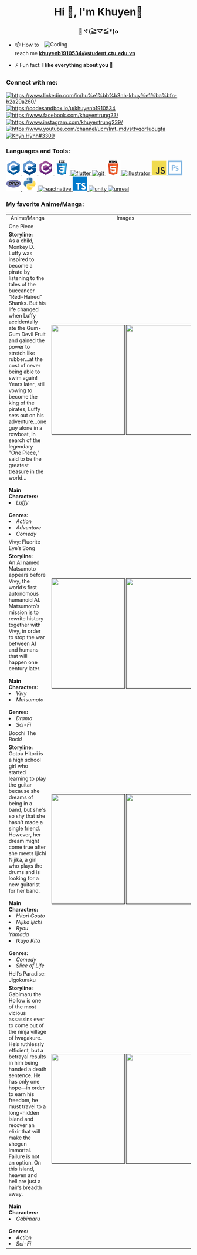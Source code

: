 <h1 align="center">Hi 👋, I'm Khuyen🦉</h1>
<h3 align="center">🎸ヾ(≧▽≦*)o</h3>
<img align="right" alt="Coding" width="400" src="https://i.ebayimg.com/images/g/LyMAAOSwf4RjJ~gG/s-l1600.jpg">

- 📫 How to reach me **khuyenb1910534@student.ctu.edu.vn**

- ⚡ Fun fact: **I like everything about you 🫵**

<h3 align="left">Connect with me:</h3>
<p align="left">
<a href="https://linkedin.com/in/https://www.linkedin.com/in/hu%e1%bb%b3nh-khuy%e1%ba%bfn-b2a29a260/" target="blank"><img align="center" src="https://raw.githubusercontent.com/rahuldkjain/github-profile-readme-generator/master/src/images/icons/Social/linked-in-alt.svg" alt="https://www.linkedin.com/in/hu%e1%bb%b3nh-khuy%e1%ba%bfn-b2a29a260/" height="30" width="40" /></a>
<a href="https://codesandbox.com/https://codesandbox.io/u/khuyenb1910534" target="blank"><img align="center" src="https://raw.githubusercontent.com/rahuldkjain/github-profile-readme-generator/master/src/images/icons/Social/codesandbox.svg" alt="https://codesandbox.io/u/khuyenb1910534" height="30" width="40" /></a>
<a href="https://fb.com/https://www.facebook.com/khuyentrung23/" target="blank"><img align="center" src="https://raw.githubusercontent.com/rahuldkjain/github-profile-readme-generator/master/src/images/icons/Social/facebook.svg" alt="https://www.facebook.com/khuyentrung23/" height="30" width="40" /></a>
<a href="https://instagram.com/https://www.instagram.com/khuyentrung239/" target="blank"><img align="center" src="https://raw.githubusercontent.com/rahuldkjain/github-profile-readme-generator/master/src/images/icons/Social/instagram.svg" alt="https://www.instagram.com/khuyentrung239/" height="30" width="40" /></a>
<a href="https://www.youtube.com/c/https://www.youtube.com/channel/ucm1mt_mdvsttvqor1uougfa" target="blank"><img align="center" src="https://raw.githubusercontent.com/rahuldkjain/github-profile-readme-generator/master/src/images/icons/Social/youtube.svg" alt="https://www.youtube.com/channel/ucm1mt_mdvsttvqor1uougfa" height="30" width="40" /></a>
<a href="https://discord.gg/Khýn Hỳnh#3309" target="blank"><img align="center" src="https://raw.githubusercontent.com/rahuldkjain/github-profile-readme-generator/master/src/images/icons/Social/discord.svg" alt="Khýn Hỳnh#3309" height="30" width="40" /></a>
</p>

<h3 align="left">Languages and Tools:</h3>
<p align="left"> <a href="https://www.cprogramming.com/" target="_blank" rel="noreferrer"> <img src="https://raw.githubusercontent.com/devicons/devicon/master/icons/c/c-original.svg" alt="c" width="40" height="40"/> </a> <a href="https://www.w3schools.com/cpp/" target="_blank" rel="noreferrer"> <img src="https://raw.githubusercontent.com/devicons/devicon/master/icons/cplusplus/cplusplus-original.svg" alt="cplusplus" width="40" height="40"/> </a> <a href="https://www.w3schools.com/cs/" target="_blank" rel="noreferrer"> <img src="https://raw.githubusercontent.com/devicons/devicon/master/icons/csharp/csharp-original.svg" alt="csharp" width="40" height="40"/> </a> <a href="https://www.w3schools.com/css/" target="_blank" rel="noreferrer"> <img src="https://raw.githubusercontent.com/devicons/devicon/master/icons/css3/css3-original-wordmark.svg" alt="css3" width="40" height="40"/> </a> <a href="https://flutter.dev" target="_blank" rel="noreferrer"> <img src="https://www.vectorlogo.zone/logos/flutterio/flutterio-icon.svg" alt="flutter" width="40" height="40"/> </a> <a href="https://git-scm.com/" target="_blank" rel="noreferrer"> <img src="https://www.vectorlogo.zone/logos/git-scm/git-scm-icon.svg" alt="git" width="40" height="40"/> </a> <a href="https://www.w3.org/html/" target="_blank" rel="noreferrer"> <img src="https://raw.githubusercontent.com/devicons/devicon/master/icons/html5/html5-original-wordmark.svg" alt="html5" width="40" height="40"/> </a> <a href="https://www.adobe.com/in/products/illustrator.html" target="_blank" rel="noreferrer"> <img src="https://www.vectorlogo.zone/logos/adobe_illustrator/adobe_illustrator-icon.svg" alt="illustrator" width="40" height="40"/> </a> <a href="https://developer.mozilla.org/en-US/docs/Web/JavaScript" target="_blank" rel="noreferrer"> <img src="https://raw.githubusercontent.com/devicons/devicon/master/icons/javascript/javascript-original.svg" alt="javascript" width="40" height="40"/> </a> <a href="https://www.photoshop.com/en" target="_blank" rel="noreferrer"> <img src="https://raw.githubusercontent.com/devicons/devicon/master/icons/photoshop/photoshop-line.svg" alt="photoshop" width="40" height="40"/> </a> <a href="https://www.php.net" target="_blank" rel="noreferrer"> <img src="https://raw.githubusercontent.com/devicons/devicon/master/icons/php/php-original.svg" alt="php" width="40" height="40"/> </a> <a href="https://www.python.org" target="_blank" rel="noreferrer"> <img src="https://raw.githubusercontent.com/devicons/devicon/master/icons/python/python-original.svg" alt="python" width="40" height="40"/> </a> <a href="https://reactnative.dev/" target="_blank" rel="noreferrer"> <img src="https://reactnative.dev/img/header_logo.svg" alt="reactnative" width="40" height="40"/> </a> <a href="https://www.typescriptlang.org/" target="_blank" rel="noreferrer"> <img src="https://raw.githubusercontent.com/devicons/devicon/master/icons/typescript/typescript-original.svg" alt="typescript" width="40" height="40"/> </a> <a href="https://unity.com/" target="_blank" rel="noreferrer"> <img src="https://www.vectorlogo.zone/logos/unity3d/unity3d-icon.svg" alt="unity" width="40" height="40"/> </a> <a href="https://unrealengine.com/" target="_blank" rel="noreferrer"> <img src="https://raw.githubusercontent.com/kenangundogan/fontisto/036b7eca71aab1bef8e6a0518f7329f13ed62f6b/icons/svg/brand/unreal-engine.svg" alt="unreal" width="40" height="40"/> </a> </p>


<h3 align="left">My favorite Anime/Manga:</h3>
<table>
  <tr>
    <td width="420" align="center" nowrap="nowrap" ></i>Anime/Manga</td><td align="center" nowrap="nowrap" >Images</td>
  </tr>
<!--   Batdautuday -->
  <tr>
    <td >One Piece</td>
    <td  rowspan="2" nowrap="nowrap"><p>
      <a href="" target="blank"><img align="center" src="https://s4.anilist.co/file/anilistcdn/media/manga/cover/large/bx30013-oT7YguhEK1TE.jpg" alt="" height="300" width="200" /></a>
      <a href="" target="blank"><img align="center" src="https://s4.anilist.co/file/anilistcdn/media/manga/cover/large/bx128291-O2AEatR4HU2d.png" alt="" height="300" width="200" /></a>
  </tr>
  <tr> 
    <td  >
    <b>Storyline: </b> <br>
As a child, Monkey D. Luffy was inspired to become a pirate by listening to the tales of the buccaneer "Red-Haired" Shanks. But his life changed when Luffy accidentally ate the Gum-Gum Devil Fruit and gained the power to stretch like rubber...at the cost of never being able to swim again! Years later, still vowing to become the king of the pirates, Luffy sets out on his adventure...one guy alone in a rowboat, in search of the legendary "One Piece," said to be the greatest treasure in the world...
<br><br>
<b>Main Characters: </b> 
<li><i>Luffy</i></li>
<br>
<b>Genres: </b> 
<li><i>Action</i></li>
<li><i>Adventure</i></li>
<li><i>Comedy</i></li>
</tr>
<!-- Batdautuday -->
<tr>
    <td >Vivy: Fluorite Eye’s Song</td>
    <td  rowspan="2" nowrap="nowrap"><p>
      <a href="" target="blank"><img align="center" src="https://s4.anilist.co/file/anilistcdn/media/manga/cover/large/bx131940-24nmI5uwWoIx.jpg" alt="" height="300" width="200" /></a>
      <a href="" target="blank"><img align="center" src="https://s4.anilist.co/file/anilistcdn/media/manga/cover/large/bx130431-ScKbR2FZKlLE.jpg" alt="" height="300" width="200" /></a>
  </tr>
  <tr> 
    <td  >
    <b>Storyline: </b> <br>
An AI named Matsumoto appears before Vivy, the world’s first autonomous humanoid AI. Matsumoto’s mission is to rewrite history together with Vivy, in order to stop the war between AI and humans that will happen one century later.
<br><br>
<b>Main Characters: </b> 
<li><i>Vivy</i></li>
<li><i>Matsumoto</i></li>
<br>
<b>Genres: </b> 
<li><i>Drama</i></li>
<li><i>Sci-Fi</i></li>
</tr>
<!-- Batdautuday -->
<tr>
    <td >Bocchi The Rock!</td>
    <td rowspan="2" nowrap="nowrap"><p>
      <a href="" target="blank"><img align="center" src="https://s4.anilist.co/file/anilistcdn/media/manga/cover/large/bx111258-8T0fZUQtKo82.jpg" alt="" height="300" width="200" /></a>
      <a href="" target="blank"><img align="center" src="https://s4.anilist.co/file/anilistcdn/media/manga/cover/large/bx156192-KW3nGIeFQEJT.jpg" alt="" height="300" width="200" /></a>
  </tr>
  <tr> 
    <td  >
    <b>Storyline: </b> <br>
Gotou Hitori is a high school girl who started learning to play the guitar because she dreams of being in a band, but she's so shy that she hasn't made a single friend. However, her dream might come true after she meets Ijichi Nijika, a girl who plays the drums and is looking for a new guitarist for her band.
<br><br>
<b>Main Characters: </b> 
<li><i>Hitori Gouto</i></li>
<li><i>Nijika Ijichi</i></li>
<li><i>Ryou Yamada</i></li>
<li><i>Ikuyo Kita</i></li>
<br>
<b>Genres: </b> 
<li><i>Comedy</i></li>
<li><i>Slice of Life</i></li>
</tr>
<!-- Batdautuday -->
<tr>
    <td >Hell’s Paradise: Jigokuraku</td>
    <td  rowspan="2" nowrap="nowrap"><p>
      <a href="" target="blank"><img align="center" src="https://s4.anilist.co/file/anilistcdn/media/manga/cover/large/bx100994-f6CMjiQQNVeS.png" alt="" height="300" width="200" /></a>
      <a href="" target="blank"><img align="center" src="https://s4.anilist.co/file/anilistcdn/media/manga/cover/large/bx109433-TBxwTrC1cQT5.jpg" alt="" height="300" width="200" /></a>
  </tr>
  <tr> 
    <td  >
    <b>Storyline: </b> <br>
Gabimaru the Hollow is one of the most vicious assassins ever to come out of the ninja village of Iwagakure. He’s ruthlessly efficient, but a betrayal results in him being handed a death sentence. He has only one hope—in order to earn his freedom, he must travel to a long-hidden island and recover an elixir that will make the shogun immortal. Failure is not an option. On this island, heaven and hell are just a hair’s breadth away.
<br><br>
<b>Main Characters: </b> 
<li><i>Gabimaru</i></li>
<br>
<b>Genres: </b> 
<li><i>Action</i></li>
<li><i>Sci-Fi</i></li>
</tr>
